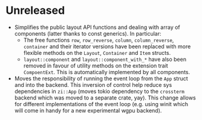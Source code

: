 # Unreleased
 - Simplifies the public layout API functions and dealing with array of
   components (latter thanks to const generics). In particular:
   - The free functions `row`, `row_reverse`, `column`, `column_reverse`,
     `container` and their iterator versions have been replaced with more
     flexible methods on the `Layout`, `Container` and `Item` structs.
   - `layout::component` and `layout::component_with_*` have also been removed
     in favour of utility methods on the extension trait `CompoentExt`. This is
     automatically implemented by all components.
 - Moves the responsibility of running the event loop from the `App` struct and
   into the backend. This inversion of control help reduce sys dependencies in
   `zi::App` (moves tokio dependency to the `crossterm` backend which was moved to
   a separate crate, yay). This change allows for different implementations of
   the event loop (e.g. using winit which will come in handy for a new
   experimental wgpu backend).
